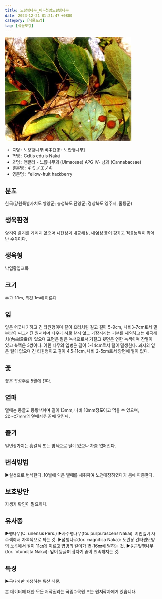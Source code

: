 ```yaml
---
title: 노랑팽나무_비추천명노란팽나무
date: 2023-12-21 01:21:47 +0800
category: [식물도감]
tag: [식물도감]
---
```




![노랑팽나무[비추천명 : 노란팽나무]](/assets/img/fileUpload/plants/basic/Ulmaceae/Celtis/1000/3_th2.JPG)
- 국명 : 노랑팽나무[비추천명 : 노란팽나무]
- 학명 : Celtis edulis Nakai
- 과명 : 앵글러 - 느릅나무과 (Ulmaceae) APG Ⅳ- 삼과 (Cannabaceae)
- 일본명 : キミノエノキ
- 영문명 : Yellow-fruit hackberry


## 분포
한국(강원특별자치도 양양군; 충청북도 단양군; 경상북도 영주시, 울릉군) 
## 생육환경
양지와 음지를 가리지 않으며 내한성과 내공해성, 내염성 등이 강하고 적응능력이 뛰어난 수종이다.
## 생육형
낙엽활엽교목
## 크기
수고 20m, 직경 1m에 이른다.
## 잎
잎은 어긋나기하고 긴 타원형이며 끝이 꼬리처럼 길고 길이 5-9cm, 나비3-7cm로서 밑부분이 찌그러진 원저이며 좌우가 서로 같지 않고 가장자리는 기부를 제외하고는 내곡세치(內曲細齒)가 있으며 표면은 짙은 녹색으로서 거칠고 뒷면은 연한 녹색이며 잔털이 있고 측맥은 3쌍이다. 어린 나무의 엽병은 길이 5-14cm로서 털이 밀생한다. 과지의 잎은 털이 없으며 긴 타원형이고 길이 4.5-11cm, 나비 2-5cm로서 양면에 털이 없다.
## 꽃
꽃은 잡성주로 5월에 핀다.
## 열매
열매는 둥글고 등황색이며 길이 13mm, 나비 10mm정도이고 먹을 수 있으며, 22∼27mm의 열매자루 끝에 달린다.
## 줄기
일년생가지는 홍갈색 또는 밤색으로 털이 있으나 차츰 없어진다.
## 번식방법
▶실생으로 번식한다. 10월에 익은 열매를 채취하여 노천매장하였다가 봄에 파종한다.
## 보호방안
자생지 확인이 필요하다.
## 유사종
▶팽나무(C. sinensis Pers.)
▶자주팽나무(for. purpurascens Nakai): 어린잎이 자주색에서 자록색으로 되는 것.
▶섬팽나무(for. magnifica Nakai): 도란상 긴타원모양의 노목에서 길이 11㎝에 이르고 엽병의 길이가 15-16㎜에 달하는 것. 
▶둥근잎팽나무(for. rotundata Nakai): 잎이 둥글며 갑자기 끝이 뾰족해지는 것.
## 특징
▶국내에만 자생하는 특산 식물.






본 데이터에 대한 모든 저작권리는 국립수목원 또는 원저작자에게 있습니다.
